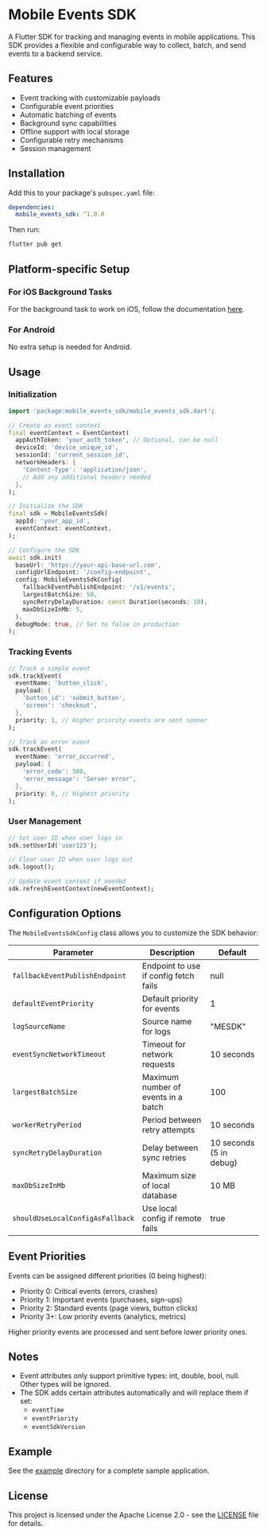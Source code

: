 # Mobile Events SDK

A Flutter SDK for tracking and managing events in mobile applications. This SDK provides a flexible and configurable way to collect, batch, and send events to a backend service.

## Features

- Event tracking with customizable payloads
- Configurable event priorities
- Automatic batching of events
- Background sync capabilities
- Offline support with local storage
- Configurable retry mechanisms
- Session management

## Installation

Add this to your package's `pubspec.yaml` file:

```yaml
dependencies:
  mobile_events_sdk: ^1.0.0
```

Then run:

```bash
flutter pub get
```

## Platform-specific Setup

### For iOS Background Tasks

For the background task to work on iOS, follow the documentation [here](https://github.com/fluttercommunity/flutter_workmanager/blob/main/IOS_SETUP.md).

### For Android

No extra setup is needed for Android.

## Usage

### Initialization

```dart
import 'package:mobile_events_sdk/mobile_events_sdk.dart';

// Create an event context
final eventContext = EventContext(
  appAuthToken: 'your_auth_token', // Optional, can be null
  deviceId: 'device_unique_id',
  sessionId: 'current_session_id',
  networkHeaders: {
    'Content-Type': 'application/json',
    // Add any additional headers needed
  },
);

// Initialize the SDK
final sdk = MobileEventsSdk(
  appId: 'your_app_id',
  eventContext: eventContext,
);

// Configure the SDK
await sdk.init(
  baseUrl: 'https://your-api-base-url.com',
  configUrlEndpoint: '/config-endpoint',
  config: MobileEventsSdkConfig(
    fallbackEventPublishEndpoint: '/v1/events',
    largestBatchSize: 50,
    syncRetryDelayDuration: const Duration(seconds: 10),
    maxDbSizeInMb: 5,
  ),
  debugMode: true, // Set to false in production
);
```

### Tracking Events

```dart
// Track a simple event
sdk.trackEvent(
  eventName: 'button_click',
  payload: {
    'button_id': 'submit_button',
    'screen': 'checkout',
  },
  priority: 1, // Higher priority events are sent sooner
);

// Track an error event
sdk.trackEvent(
  eventName: 'error_occurred',
  payload: {
    'error_code': 500,
    'error_message': 'Server error',
  },
  priority: 0, // Highest priority
);
```

### User Management

```dart
// Set user ID when user logs in
sdk.setUserId('user123');

// Clear user ID when user logs out
sdk.logout();

// Update event context if needed
sdk.refreshEventContext(newEventContext);
```

## Configuration Options

The `MobileEventsSdkConfig` class allows you to customize the SDK behavior:

| Parameter | Description | Default |
|-----------|-------------|---------|
| `fallbackEventPublishEndpoint` | Endpoint to use if config fetch fails | null |
| `defaultEventPriority` | Default priority for events | 1 |
| `logSourceName` | Source name for logs | "MESDK" |
| `eventSyncNetworkTimeout` | Timeout for network requests | 10 seconds |
| `largestBatchSize` | Maximum number of events in a batch | 100 |
| `workerRetryPeriod` | Period between retry attempts | 10 seconds |
| `syncRetryDelayDuration` | Delay between sync retries | 10 seconds (5 in debug) |
| `maxDbSizeInMb` | Maximum size of local database | 10 MB |
| `shouldUseLocalConfigAsFallback` | Use local config if remote fails | true |

## Event Priorities

Events can be assigned different priorities (0 being highest):

- Priority 0: Critical events (errors, crashes)
- Priority 1: Important events (purchases, sign-ups)
- Priority 2: Standard events (page views, button clicks)
- Priority 3+: Low priority events (analytics, metrics)

Higher priority events are processed and sent before lower priority ones.

## Notes

- Event attributes only support primitive types: int, double, bool, null. Other types will be ignored.
- The SDK adds certain attributes automatically and will replace them if set:
  - `eventTime`
  - `eventPriority`
  - `eventSdkVersion`

## Example

See the [example](https://github.com/yourusername/mobile-events-sdk/tree/main/example) directory for a complete sample application.

## License

This project is licensed under the Apache License 2.0 - see the [LICENSE](LICENSE) file for details.
